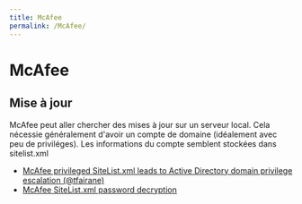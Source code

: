 ```yaml
---
title: McAfee
permalink: /McAfee/
---
```


# McAfee

Mise à jour
-----------
McAfee peut aller chercher des mises à jour sur un serveur local. Cela nécessie généralement d'avoir un compte de domaine (idéalement avec peu de priviléges). Les informations du compte semblent stockées dans sitelist.xml

- [McAfee privileged SiteList.xml leads to Active Directory domain privilege escalation (@tfairane)](https://github.com/tfairane/HackStory/blob/8aadea725c1572a19a3959184fc0dd8f591510e4/McAfeePrivesc.md)
- [McAfee SiteList.xml password decryption](https://funoverip.net/2016/02/mcafee-sitelist-xml-password-decryption/)

